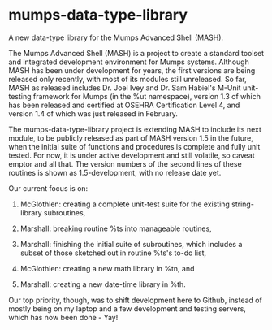 # mumps-data-type-library
A new data-type library for the Mumps Advanced Shell (MASH).

The Mumps Advanced Shell (MASH) is a project to create a standard toolset and integrated development environment for Mumps systems. Although MASH has been under development for years, the first versions are being released only recently, with most of its modules still unreleased. So far, MASH as released includes Dr. Joel Ivey and Dr. Sam Habiel's M-Unit unit-testing framework for Mumps (in the %ut namespace), version 1.3 of which has been released and certified at OSEHRA Certification Level 4, and version 1.4 of which was just released in February.

The mumps-data-type-library project is extending MASH to include its next module, to be publicly released as part of MASH version 1.5 in the future, when the initial suite of functions and procedures is complete and fully unit tested. For now, it is under active development and still volatile, so caveat emptor and all that. The version numbers of the second lines of these routines is shown as 1.5-development, with no release date yet. 

Our current focus is on:

1) McGlothlen: creating a complete unit-test suite for the existing string-library subroutines,

2) Marshall: breaking routine %ts into manageable routines,

3) Marshall: finishing the initial suite of subroutines, which includes a subset of those sketched out in routine %ts's to-do list,

4) McGlothlen: creating a new math library in %tn, and

5) Marshall: creating a new date-time library in %th.

Our top priority, though, was to shift development here to Github, instead of mostly being on my laptop and a few development and testing servers, which has now been done - Yay!
